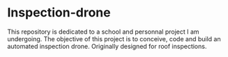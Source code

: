 # Inspection-drone
This repository is dedicated to a school and personnal project I am undergoing. The objective of this project is to conceive, code and build an automated inspection drone. Originally designed for roof inspections.

